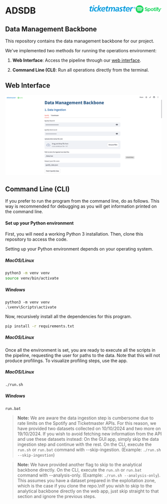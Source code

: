 # ADSDB <a href="https://github.com/evamartin1240/ADSDB"><img src="others/spotify.png" align="right" height="25" /></a> <a href="https://github.com/evamartin1240/ADSDB"><img src="others/ticketmaster.png" align="right" height="20" /></a>

## Data Management Backbone

This repository contains the data management backbone for our project. 

We've implemented two methods for running the operations environment:

1. **Web Interface**: Access the pipeline through our [web interface](https://evamartin1240-adsdb-app-ofogzr.streamlit.app/).

2. **Command Line (CLI)**: Run all operations directly from the terminal.

## Web Interface

<a href="https://evamartin1240-adsdb-app-ofogzr.streamlit.app/">
  <img src="others/cap_app.png">
</a>

## Command Line (CLI)

If you prefer to run the program from the command line, do as follows. This way is recommended for debugging as you will get information printed on the command line. 

#### Set up your Python environment

First, you will need a working Python 3 installation. Then, clone this repository to access the code.

Setting up your Python environment depends on your operating system.

##### MacOS/Linux

```bash
python3 -m venv venv
source venv/bin/activate
```

##### Windows

```batch
python3 -m venv venv
.\venv\Scripts\activate
```

Now, recursively install all the dependencies for this program.

```bash
pip install -r requirements.txt
```

##### MacOS/Linux

Once all the environment is set, you are ready to execute all the scripts in the pipeline, requesting the user for paths to the data. Note that this will not produce profilings. To visualize profiling steps, use the app.

##### MacOS/Linux

```bash
./run.sh
```

##### Windows

```batch
run.bat
```

> **Note:** We are aware the data ingestion step is cumbersome due to rate limits on the Spotify and Ticketmaster APIs. For this reason, we have provided two datasets collected on 10/10/2024 and two more on 19/10/2024. If you wish to avoid fetching new information from the API and use these datasets instead: On the GUI app, simply skip the data ingestion step and continue with the rest. On the CLI, execute the `run.sh` or `run.bat` command with --skip-ingestion. (Example: `./run.sh --skip-ingestion`)

> **Note:** We have provided another flag to skip to the analytical backbone directly. On the CLI, execute the `run.sh` or `run.bat` command with --analysis-only. (Example: `./run.sh --analysis-only`). This assumes you have a dataset prepared in the exploitation zone, which is the case if you clone the repo.\nIf you wish to skip to the analytical backbone directly on the web app, just skip straight to that section and ignore the previous steps.
